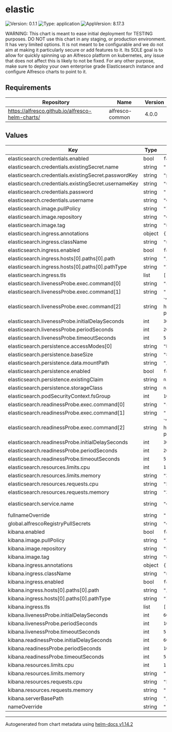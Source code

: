 # elastic

![Version: 0.1.1](https://img.shields.io/badge/Version-0.1.1-informational?style=flat-square) ![Type: application](https://img.shields.io/badge/Type-application-informational?style=flat-square) ![AppVersion: 8.17.3](https://img.shields.io/badge/AppVersion-8.17.3-informational?style=flat-square)

WARNING: This chart is meant to ease initial deployment for TESTING purposes.
DO NOT use this chart in any staging, or production environment. It has very
limited options. It is not meant to be configurable and we do not aim at
making it particularly secure or add features to it. Its SOLE goal is to allow
for quickly spinning up an Alfresco platform on kubernetes, any issue that
does not affect this is likely to not be fixed. For any other purpose, make
sure to deploy your own enterprise grade Elasticsearch instance and configure
Alfresco charts to point to it.

## Requirements

| Repository | Name | Version |
|------------|------|---------|
| https://alfresco.github.io/alfresco-helm-charts/ | alfresco-common | 4.0.0 |

## Values

| Key | Type | Default | Description |
|-----|------|---------|-------------|
| elasticsearch.credentials.enabled | bool | `false` |  |
| elasticsearch.credentials.existingSecret.name | string | `""` |  |
| elasticsearch.credentials.existingSecret.passwordKey | string | `"password"` |  |
| elasticsearch.credentials.existingSecret.usernameKey | string | `"username"` |  |
| elasticsearch.credentials.password | string | `""` |  |
| elasticsearch.credentials.username | string | `"elastic"` |  |
| elasticsearch.image.pullPolicy | string | `"IfNotPresent"` |  |
| elasticsearch.image.repository | string | `"elasticsearch"` |  |
| elasticsearch.image.tag | string | `"8.17.3"` |  |
| elasticsearch.ingress.annotations | object | `{}` |  |
| elasticsearch.ingress.className | string | `"nginx"` |  |
| elasticsearch.ingress.enabled | bool | `false` |  |
| elasticsearch.ingress.hosts[0].paths[0].path | string | `"/elasticsearch"` |  |
| elasticsearch.ingress.hosts[0].paths[0].pathType | string | `"ImplementationSpecific"` |  |
| elasticsearch.ingress.tls | list | `[]` |  |
| elasticsearch.livenessProbe.exec.command[0] | string | `"sh"` |  |
| elasticsearch.livenessProbe.exec.command[1] | string | `"-c"` |  |
| elasticsearch.livenessProbe.exec.command[2] | string | `"curl -s -X GET http://localhost:9200/_cluster/health?pretty | grep status | grep -q '\\(green\\|yellow\\)'"` |  |
| elasticsearch.livenessProbe.initialDelaySeconds | int | `30` |  |
| elasticsearch.livenessProbe.periodSeconds | int | `20` |  |
| elasticsearch.livenessProbe.timeoutSeconds | int | `5` |  |
| elasticsearch.persistence.accessModes[0] | string | `"ReadWriteOnce"` |  |
| elasticsearch.persistence.baseSize | string | `"8Gi"` |  |
| elasticsearch.persistence.data.mountPath | string | `"/usr/share/elasticsearch/data"` |  |
| elasticsearch.persistence.enabled | bool | `false` |  |
| elasticsearch.persistence.existingClaim | string | `nil` |  |
| elasticsearch.persistence.storageClass | string | `nil` |  |
| elasticsearch.podSecurityContext.fsGroup | int | `1000` |  |
| elasticsearch.readinessProbe.exec.command[0] | string | `"sh"` |  |
| elasticsearch.readinessProbe.exec.command[1] | string | `"-c"` |  |
| elasticsearch.readinessProbe.exec.command[2] | string | `"curl -s -X GET http://localhost:9200/_cluster/health?pretty | grep status | grep -q '\\(green\\|yellow\\)'"` |  |
| elasticsearch.readinessProbe.initialDelaySeconds | int | `30` |  |
| elasticsearch.readinessProbe.periodSeconds | int | `20` |  |
| elasticsearch.readinessProbe.timeoutSeconds | int | `5` |  |
| elasticsearch.resources.limits.cpu | int | `1` |  |
| elasticsearch.resources.limits.memory | string | `"2Gi"` |  |
| elasticsearch.resources.requests.cpu | string | `"500m"` |  |
| elasticsearch.resources.requests.memory | string | `"2Gi"` |  |
| elasticsearch.service.name | string | `"elasticsearch"` | used for naming pvc |
| fullnameOverride | string | `""` |  |
| global.alfrescoRegistryPullSecrets | string | `"quay-registry-secret"` |  |
| kibana.enabled | bool | `false` |  |
| kibana.image.pullPolicy | string | `"IfNotPresent"` |  |
| kibana.image.repository | string | `"kibana"` |  |
| kibana.image.tag | string | `"8.17.3"` |  |
| kibana.ingress.annotations | object | `{}` |  |
| kibana.ingress.className | string | `"nginx"` |  |
| kibana.ingress.enabled | bool | `false` |  |
| kibana.ingress.hosts[0].paths[0].path | string | `"/kibana"` |  |
| kibana.ingress.hosts[0].paths[0].pathType | string | `"ImplementationSpecific"` |  |
| kibana.ingress.tls | list | `[]` |  |
| kibana.livenessProbe.initialDelaySeconds | int | `60` |  |
| kibana.livenessProbe.periodSeconds | int | `10` |  |
| kibana.livenessProbe.timeoutSeconds | int | `5` |  |
| kibana.readinessProbe.initialDelaySeconds | int | `60` |  |
| kibana.readinessProbe.periodSeconds | int | `10` |  |
| kibana.readinessProbe.timeoutSeconds | int | `5` |  |
| kibana.resources.limits.cpu | int | `1` |  |
| kibana.resources.limits.memory | string | `"1Gi"` |  |
| kibana.resources.requests.cpu | string | `"500m"` |  |
| kibana.resources.requests.memory | string | `"1Gi"` |  |
| kibana.serverBasePath | string | `"/kibana"` |  |
| nameOverride | string | `""` |  |

----------------------------------------------
Autogenerated from chart metadata using [helm-docs v1.14.2](https://github.com/norwoodj/helm-docs/releases/v1.14.2)
